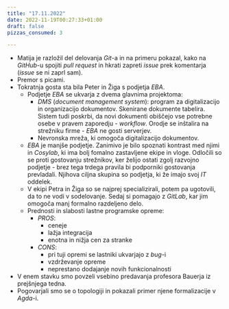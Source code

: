 ```yaml
---
title: "17.11.2022"
date: 2022-11-19T00:27:33+01:00
draft: false
pizzas_consumed: 3

---
```


- Matija je razložil del delovanja *Git*-a in na primeru pokazal, kako na *GitHub*-u spojiti *pull request* in hkrati zapreti *issue* prek komentarja (*issue* se ni zaprl sam).
- Premor s picami.
- Tokratnja gosta sta bila Peter in Žiga s podjetja *EBA*.
    - Podjetje *EBA* se ukvarja z dvema glavnima projektoma:
        - *DMS* (*document management system*): program za digitalizacijo in organizacijo dokumentov. Skenirane dokumente tabelira. Sistem tudi poskrbi, da novi dokumenti obiščejo vse potrebne osebe v pravem zaporedju - *workflow*. Orodje se inštalira na strežniku firme - *EBA* ne gosti serverjev.
        - Nevronska mreža, ki omogoča digitalizacijo dokumentov.
    - *EBA* je manjše podjetje. Zanimivo je bilo spoznati kontrast med njimi in *Cosylab*, ki ima bolj fomalno zastavljene ekipe in vloge. Odločili so se proti gostovanju strežnikov, ker želijo ostati zgolj razvojno podjetje - brez tega trdega pravila bi podporniki gostovanja prevladali. Njihova ciljna skupina so podjetja, ki že imajo svoj *IT* oddelek.
    - V ekipi Petra in Žiga so se najprej specializirali, potem pa ugotovili, da to ne vodi v sodelovanje. Sedaj si pomagajo z *GitLab*, kar jim omogoča manj formalno razdeljeno delo.
    - Prednosti in slabosti lastne programske opreme:
        - *PROS*:
            - ceneje
            - lažja integracija
            - enotna in nižja cen za stranke
        - *CONS*:
            - pri tuji opremi se lastniki ukvarjajo z *bug*-i
            - vzdrževanje opreme
            - neprestano dodajanje novih funkcionalnosti
- V enem stavku smo povzeli vsebino predavanja profesora Bauerja iz prejšnjega tedna.
- Pogovarjali smo se o topologiji in pokazali primer njene formalizacije v *Agda*-i.
